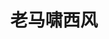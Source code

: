 ---
home: true
layout: BlogHome
icon: house
title: 老马啸西风
heroImage: /assets/images/SIGN.png
heroText: 老马啸西风
heroFullScreen: true
tagline: 知行合一
projects:
  - icon: folder-open
    name: 项目名称
    desc: 项目详细描述
    link: https://你的项目链接

  - icon: link
    name: 链接名称
    desc: 链接详细描述
    link: https://链接地址

  - icon: book
    name: 书籍名称
    desc: 书籍详细描述
    link: https://你的书籍链接

  - icon: newspaper
    name: 文章名称
    desc: 文章详细描述
    link: https://你的文章链接

  - icon: user-group
    name: 伙伴名称
    desc: 伙伴详细介绍
    link: https://你的伙伴链接

  - icon: /assets/images/lmxxf.png
    name: 自定义项目
    desc: 自定义详细介绍
    link: https://你的自定义链接

footer: 我是老马，期待与你的下次重逢
---